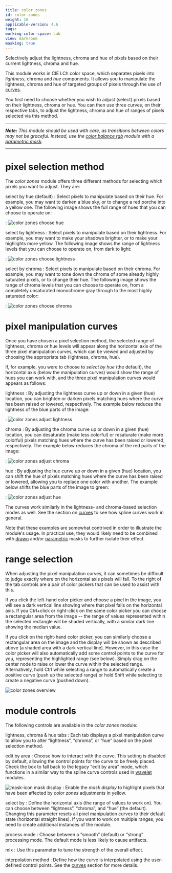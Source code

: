 ```yaml
---
title: color zones
id: color-zones
weight: 10
applicable-version: 4.6
tags: 
working-color-space: Lab
view: darkroom
masking: true
---
```


Selectively adjust the lightness, chroma and hue of pixels based on their current lightness, chroma and hue.

This module works in CIE LCh color space, which separates pixels into _lightness_, chroma and _hue_ components. It allows you to manipulate the lightness, chroma and hue of targeted groups of pixels through the use of [curves](../../darkroom/processing-modules/curves.md).

You first need to choose whether you wish to adjust (select) pixels based on their lightness, chroma or hue. You can then use three curves, on their respective tabs, to adjust the lightness, chroma and hue of ranges of pixels selected via this method.

---

_**Note:** This module should be used with care, as transitions between colors may not be graceful. Instead, use the [color balance rgb](./color-balance-rgb.md) module with a [parametric mask](../../darkroom/masking-and-blending/masks/parametric.md)._

---

# pixel selection method

The _color zones_ module offers three different methods for selecting which pixels you want to adjust. They are:

select by hue (default)
: Select pixels to manipulate based on their hue. For example, you may want to darken a blue sky, or to change a red porche into a yellow one. The following image shows the full range of hues that you can choose to operate on:

: ![color zones choose hue](./color-zones/color-zones-choose-hue.png#w33)

select by lightness
: Select pixels to manipulate based on their lightness. For example, you may want to make your shadows brighter, or to make your highlights more yellow. The following image shows the range of lightness levels that you can choose to operate on, from dark to light:

: ![color zones choose lightness](./color-zones/color-zones-choose-lightness.png#w33)

select by chroma
: Select pixels to manipulate based on their chroma. For example, you may want to tone down the chroma of some already highly saturated pixels, or to change their hue. The following image shows the range of chroma levels that you can choose to operate on, from a completely unsaturated monochrome gray through to the most highly saturated color:

: ![color zones choose chroma](./color-zones/color-zones-choose-chroma.png#w33)

# pixel manipulation curves

Once you have chosen a pixel selection method, the selected range of lightness, chroma or hue levels will appear along the horizontal axis of the three pixel manipulation curves, which can be viewed and adjusted by choosing the appropriate tab (lightness, chroma, hue). 

If, for example, you were to choose to _select by hue_ (the default), the horizontal axis (below the manipulation curves) would show the range of hues you can work with, and the three pixel manipulation curves would appears as follows:

lightness
: By adjusting the lightness curve up or down in a given (hue) location, you can brighten or darken pixels matching hues where the curve has been raised or lowered, respectively. The example below reduces the lightness of the blue parts of the image:

: ![color zones adjust lightness](./color-zones/color-zones-adjust-lightness.png#w33)

chroma
: By adjusting the chroma curve up or down in a given (hue) location, you can desaturate (make less colorful) or resaturate (make more colorful) pixels matching hues where the curve has been raised or lowered, respectively. The example below reduces the chroma of the red parts of the image:

: ![color zones adjust chroma](./color-zones/color-zones-adjust-chroma.png#w33)

hue
: By adjusting the hue curve up or down in a given (hue) location, you can shift the hue of pixels matching hues where the curve has been raised or lowered, allowing you to replace one color with another. The example below shifts the blue parts of the image to green:

: ![color zones adjust hue](./color-zones/color-zones-adjust-hue.png#w33)

The curves work similarly in the lightness- and chroma-based selection modes as well. See the section on [curves](../../darkroom/processing-modules/curves.md) to see how spline curves work in general.

Note that these examples are somewhat contrived in order to illustrate the module's usage. In practical use, they would likely need to be combined with [drawn](../../darkroom/masking-and-blending/masks/drawn.md) and/or [parametric](../../darkroom/masking-and-blending/masks/parametric.md) masks to further isolate their effect. 

# range selection

When adjusting the pixel manipulation curves, it can sometimes be difficult to judge exactly where on the horizontal axis pixels will fall. To the right of the tab controls are a pair of color pickers that can be used to assist with this.

If you click the left-hand color picker and choose a pixel in the image, you will see a dark vertical line showing where that pixel falls on the horizontal axis. If you Ctrl+click or right-click on the same color picker you can choose a rectangular area from the image -- the range of values represented within the selected rectangle will be shaded vertically, with a similar dark line showing the median value.

If you click on the right-hand color picker, you can similarly choose a rectangular area on the image and the display will be shown as described above (a shaded area with a dark vertical line). However, in this case the color picker will also automatically add some control points to the curve for you, representing the highlighted range (see below). Simply drag on the center node to raise or lower the curve within the selected range. Alternatively, hold Ctrl while selecting a range to automatically create a positive curve (push up the selected range) or hold Shift while selecting to create a negative curve (pushed down). 

![color zones overview](./color-zones/color-zones-overview.png#w33)

# module controls

The following controls are available in the _color zones_ module:

lightness, chroma & hue tabs
: Each tab displays a pixel manipulation curve to allow you to alter “lightness”, “chroma”, or “hue” based on the pixel selection method.

edit by area
: Choose how to interact with the curve. This setting is disabled by default, allowing the control points for the curve to be freely placed. Check the box to fall back to the legacy "edit by area" mode, which functions in a similar way to the spline curve controls used in [wavelet](../../darkroom/processing-modules/wavelets.md#spline-controls) modules.

 ![mask-icon](./color-zones/icon-mask.png#icon) mask display
: Enable the _mask display_ to highlight pixels that have been affected by _color zones_ adjustments in yellow.

select by
: Define the horizontal axis (the range of values to work on). You can choose between “lightness”, “chroma”, and “hue” (the default). Changing this parameter resets all pixel manipulation curves to their default state (horizontal straight lines). If you want to work on multiple ranges, you need to create additional instances of the module.

process mode
: Choose between a “smooth” (default) or “strong” processing mode. The default mode is less likely to cause artifacts.

mix
: Use this parameter to tune the strength of the overall effect.

interpolation method
: Define how the curve is interpolated using the user-defined control points. See the [curves](../../darkroom/processing-modules/curves.md) section for more details.

